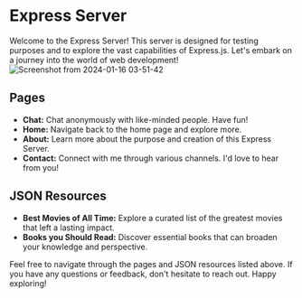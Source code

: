 # Express Server

Welcome to the Express Server! This server is designed for testing purposes and to explore the vast capabilities of Express.js. Let's embark on a journey into the world of web development!
![Screenshot from 2024-01-16 03-51-42](https://github.com/ABHIGYAN-MOHANTA/Express-Server-for-Testing/assets/110360901/54e6fd17-48ee-4e51-9682-103549627cce)



## Pages

- **Chat:** Chat anonymously with like-minded people. Have fun!
- **Home:** Navigate back to the home page and explore more.
- **About:** Learn more about the purpose and creation of this Express Server.
- **Contact:** Connect with me through various channels. I'd love to hear from you!

## JSON Resources

- **Best Movies of All Time:** Explore a curated list of the greatest movies that left a lasting impact.
- **Books you Should Read:** Discover essential books that can broaden your knowledge and perspective.

Feel free to navigate through the pages and JSON resources listed above. If you have any questions or feedback, don't hesitate to reach out. Happy exploring!

